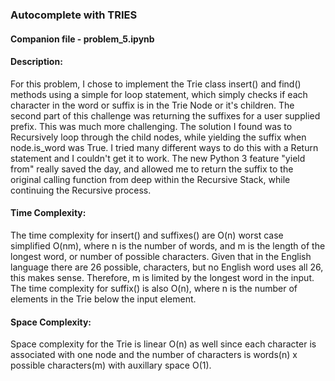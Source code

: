 ### Autocomplete with TRIES

#### Companion file - problem_5.ipynb

#### Description:
For this problem, I chose to implement the Trie class insert() and find() methods using a simple for loop statement, which simply checks if each character in the word or suffix is in the Trie Node or it's children.  The second part of this challenge was returning the suffixes for a user supplied prefix.  This was much more challenging.  The solution I found was to Recursively loop through the child nodes, while yielding the suffix when node.is_word was True.  I tried many different ways to do this with a Return statement and I couldn't get it to work.  The new Python 3 feature "yield from" really saved the day, and allowed me to return the suffix to the original calling function from deep within the Recursive Stack, while continuing the Recursive process.

#### Time Complexity:
The time complexity for insert() and suffixes() are O(n) worst case simplified O(nm), where n is the number of words, and m is the length of the longest word, or number of possible characters.  Given that in the English language there are 26 possible, characters, but no English word uses all 26, this makes sense.  Therefore, m is limited by the longest word in the input.  The time complexity for suffix() is also O(n), where n is the number of elements in the Trie below the input element.

#### Space Complexity:
Space complexity for the Trie is linear O(n) as well since each character is associated with one node and the number of characters is words(n) x possible characters(m) with auxillary space O(1).
